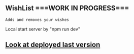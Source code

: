 ## WishList ===WORK IN PROGRESS===

```
Adds and removes your wishes
```
Local start server by "npm run dev"

## [Look at deployed last version](https://wish-list-volkoduff.vercel.app/)
